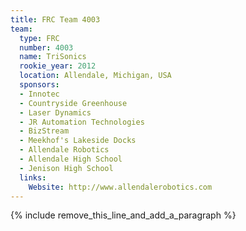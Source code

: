 ```yaml
---
title: FRC Team 4003
team:
  type: FRC
  number: 4003
  name: TriSonics
  rookie_year: 2012
  location: Allendale, Michigan, USA
  sponsors:
  - Innotec
  - Countryside Greenhouse
  - Laser Dynamics
  - JR Automation Technologies
  - BizStream
  - Meekhof's Lakeside Docks
  - Allendale Robotics
  - Allendale High School
  - Jenison High School
  links:
    Website: http://www.allendalerobotics.com
---
```


{% include remove_this_line_and_add_a_paragraph %}